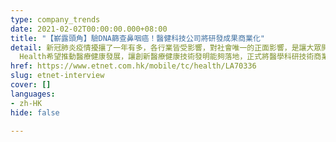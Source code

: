 ```yaml
---
type: company_trends
date: 2021-02-02T00:00:00.000+08:00
title: "【嶄露頭角】驗DNA篩查鼻咽癌！醫健科技公司將研發成果商業化"
detail: 新冠肺炎疫情擾攘了一年有多，各行業皆受影響，對社會唯一的正面影響，是讓大眾開始意識到衞生健康的重要。同時，不少醫療健康科技技術公司，亦開始在市場中嶄露頭角。Take2
  Health希望推動醫療健康發展，讓創新醫療健康技術發明能夠落地，正式將醫學科研技術商業化。
href: https://www.etnet.com.hk/mobile/tc/health/LA70336
slug: etnet-interview
cover: []
languages:
- zh-HK
hide: false

---
```

